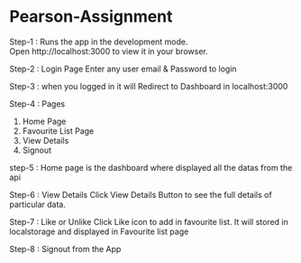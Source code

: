 # Pearson-Assignment

Step-1 : Runs the app in the development mode.\
Open http://localhost:3000 to view it in your browser.

Step-2 : Login Page
Enter any user email & Password to login

Step-3 : when you logged in it will Redirect to Dashboard in localhost:3000

Step-4 : Pages

1. Home Page
2. Favourite List Page
3. View Details
4. Signout

step-5 : Home page is the dashboard where displayed all the datas from the api 

Step-6 : View Details
Click View Details Button to see the full details of particular data.

Step-7 : Like or Unlike
Click Like icon to add in favourite list. It will stored in localstorage and displayed in Favourite list page

Step-8 : Signout from the App
